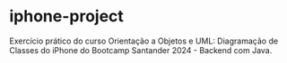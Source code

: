 # iphone-project

Exercício prático do curso Orientação a Objetos e UML: Diagramação de Classes do iPhone do Bootcamp Santander 2024 - Backend com Java.
